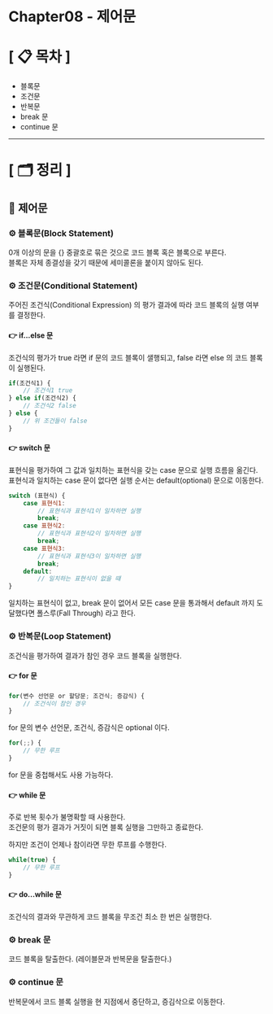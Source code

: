 # **Chapter08 - 제어문**

# **[ 📋 목차 ]**
- 블록문
- 조건문
- 반복문
- break 문
- continue 문

****

# **[ 🗂️ 정리 ]**
## 📌 <b>제어문</b>

### ⚙ <b>블록문(Block Statement)</b>
0개 이상의 문을 {} 중괄호로 묶은 것으로 코드 블록 혹은 블록으로 부른다.  
블록은 자체 종결성을 갖기 때문에 세미콜론을 붙이지 않아도 된다.

### ⚙ <b>조건문(Conditional Statement)</b>
주어진 조건식(Conditional Expression) 의 평가 결과에 따라 코드 블록의 실행 여부를 결정한다.

#### 👉 if...else 문
조건식의 평가가 true 라면 if 문의 코드 블록이 샐행되고, false 라면 else 의 코드 블록이 실행된다.

```javascript
if(조건식1) {
    // 조건식1 true
} else if(조건식2) {
    // 조건식2 false
} else {
    // 위 조건들이 false
}
```

#### 👉 switch 문
표현식을 평가하여 그 값과 일치하는 표현식을 갖는 case 문으로 실행 흐름을 옮긴다.  
표현식과 일치하는 case 문이 없다면 실행 순서는 default(optional) 문으로 이동한다.

```javascript
switch (표현식) {
    case 표현식1:
        // 표현식과 표현식1이 일차하면 실행
        break;
    case 표현식2:
        // 표현식과 표현식2이 일차하면 실행
        break;
    case 표현식3:
        // 표현식과 표현식3이 일차하면 실행
        break;
    default:
        // 일치하는 표현식이 없을 떄
}
```

일치하는 표현식이 없고, break 문이 없어서 모든 case 문을 통과해서 default 까지 도달했다면 폴스루(Fall Through) 라고 한다.

### ⚙ <b>반복문(Loop Statement)</b>
조건식을 평가하여 결과가 참인 경우 코드 블록을 실행한다.

#### 👉 for 문

```javascript
for(변수 선언문 or 할당문; 조건식; 증감식) {
    // 조건식이 참인 경우
}
```

for 문의 변수 선언문, 조건식, 증감식은 optional 이다.

```javascript
for(;;) {
    // 무한 루프
}
```

for 문을 중첩해서도 사용 가능하다.

#### 👉 while 문
주로 반복 횟수가 불명확할 때 사용한다.  
조건문의 평가 결과가 거짓이 되면 블록 실행을 그만하고 종료한다.
  
하지만 조건이 언제나 참이라면 무한 루프를 수행한다.

```javascript
while(true) {
    // 무한 루프
} 
```

#### 👉 do...while 문
조건식의 결과와 무관하게 코드 블록을 무조건 최소 한 번은 실행한다.

### ⚙ <b>break 문</b>
코드 블록을 탈출한다. (레이블문과 반복문을 탈출한다.)

### ⚙ <b>continue 문</b>
반복문에서 코드 블록 실행을 현 지점에서 중단하고, 증김삭으로 이동한다.